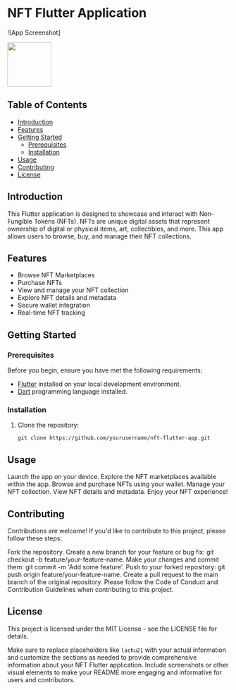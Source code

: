 # NFT Flutter Application

![App Screenshot]


<img src="https://assets/Screenshot1.jpg" width="100" height="100">


## Table of Contents

- [Introduction](#introduction)
- [Features](#features)
- [Getting Started](#getting-started)
  - [Prerequisites](#prerequisites)
  - [Installation](#installation)
- [Usage](#usage)
- [Contributing](#contributing)
- [License](#license)

## Introduction

This Flutter application is designed to showcase and interact with Non-Fungible Tokens (NFTs). NFTs are unique digital assets that represent ownership of digital or physical items, art, collectibles, and more. This app allows users to browse, buy, and manage their NFT collections.

## Features

- Browse NFT Marketplaces
- Purchase NFTs
- View and manage your NFT collection
- Explore NFT details and metadata
- Secure wallet integration
- Real-time NFT tracking

## Getting Started

### Prerequisites

Before you begin, ensure you have met the following requirements:

- [Flutter](https://flutter.dev/) installed on your local development environment.
- [Dart](https://dart.dev/) programming language installed.

### Installation

1. Clone the repository:

   ```shell
   git clone https://github.com/yourusername/nft-flutter-app.git

## Usage
Launch the app on your device.
Explore the NFT marketplaces available within the app.
Browse and purchase NFTs using your wallet.
Manage your NFT collection.
View NFT details and metadata.
Enjoy your NFT experience!

## Contributing
Contributions are welcome! If you'd like to contribute to this project, please follow these steps:

Fork the repository.
Create a new branch for your feature or bug fix: git checkout -b feature/your-feature-name.
Make your changes and commit them: git commit -m 'Add some feature'.
Push to your forked repository: git push origin feature/your-feature-name.
Create a pull request to the main branch of the original repository.
Please follow the Code of Conduct and Contribution Guidelines when contributing to this project.

## License
This project is licensed under the MIT License - see the LICENSE file for details.

Make sure to replace placeholders like `lachu21` with your actual information and customize the sections as needed to provide comprehensive information about your NFT Flutter application. Include screenshots or other visual elements to make your README more engaging and informative for users and contributors.
